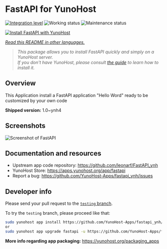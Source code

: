 <!--
N.B.: This README was automatically generated by <https://github.com/YunoHost/apps/tree/master/tools/readme_generator>
It shall NOT be edited by hand.
-->

# FastAPI for YunoHost

[![Integration level](https://apps.yunohost.org/badge/integration/fastapi)](https://ci-apps.yunohost.org/ci/apps/fastapi/)
![Working status](https://apps.yunohost.org/badge/state/fastapi)
![Maintenance status](https://apps.yunohost.org/badge/maintained/fastapi)

[![Install FastAPI with YunoHost](https://install-app.yunohost.org/install-with-yunohost.svg)](https://install-app.yunohost.org/?app=fastapi)

*[Read this README in other languages.](./ALL_README.md)*

> *This package allows you to install FastAPI quickly and simply on a YunoHost server.*  
> *If you don't have YunoHost, please consult [the guide](https://yunohost.org/install) to learn how to install it.*

## Overview

This Application install a FastAPI application "Hello Word" ready to be customized by your own code

**Shipped version:** 1.0~ynh4

## Screenshots

![Screenshot of FastAPI](./doc/screenshots/screenshot.png)

## Documentation and resources

- Upstream app code repository: <https://github.com/leonarf/FastAPI_ynh>
- YunoHost Store: <https://apps.yunohost.org/app/fastapi>
- Report a bug: <https://github.com/YunoHost-Apps/fastapi_ynh/issues>

## Developer info

Please send your pull request to the [`testing` branch](https://github.com/YunoHost-Apps/fastapi_ynh/tree/testing).

To try the `testing` branch, please proceed like that:

```bash
sudo yunohost app install https://github.com/YunoHost-Apps/fastapi_ynh/tree/testing --debug
or
sudo yunohost app upgrade fastapi -u https://github.com/YunoHost-Apps/fastapi_ynh/tree/testing --debug
```

**More info regarding app packaging:** <https://yunohost.org/packaging_apps>
